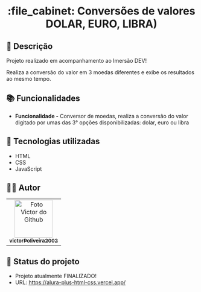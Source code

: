 <h1 align="center">:file_cabinet: Conversões de valores DOLAR, EURO, LIBRA)</h1>

## :memo: Descrição
Projeto realizado em acompanhamento ao Imersão DEV!

Realiza a conversão do valor em 3 moedas diferentes e exibe os resultados ao mesmo tempo.

## :books: Funcionalidades
* <b>Funcionalidade -</b> Conversor de moedas, realiza a conversão do valor digitado por umas das 3° opções disponibilizadas: dolar, euro ou libra

## :wrench: Tecnologias utilizadas
* HTML 
* CSS
* JavaScript  


## :technologist: Autor
<table>
  <tr>
    <td align="center">
      <a href="https://github.com/victorPoliveira2002">
        <img src="https://avatars.githubusercontent.com/u/72527282?s=400&u=5badd123270b78a82d5a70a8ff70bb45a5bd0d5b&v=4" width="100px;" alt="Foto Victor do Github"/><br>
        <sub>
          <b>victorPoliveira2002</b>
        </sub>
      </a>
    </td>
  </tr>
</table>

## :dart: Status do projeto
 * Projeto atualmente FINALIZADO!
 * URL: https://alura-plus-html-css.vercel.app/
